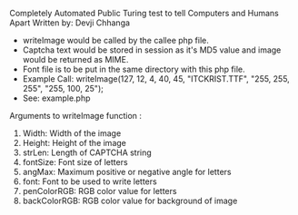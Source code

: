 Completely Automated Public Turing test to tell Computers and Humans Apart Written by: Devji Chhanga
- writeImage would be called by the callee php file.
- Captcha text would be stored in session as it's MD5 value and image would be returned as MIME.
- Font file is to be put in the same directory with this php file.
- Example Call: writeImage(127, 12, 4, 40, 45, "ITCKRIST.TTF", "255, 255, 255", "255, 100, 25");
- See: example.php


Arguments to writeImage function :
1. Width: Width of the image
2. Height: Height of the image
3. strLen: Length of CAPTCHA string
4. fontSize: Font size of letters
5. angMax: Maximum positive or negative angle for letters
6. font: Font to be used to write letters
7. penColorRGB: RGB color value for letters
8. backColorRGB: RGB color value for background of image
